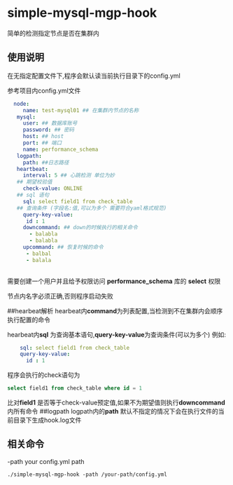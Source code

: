 # simple-mysql-mgp-hook
简单的检测指定节点是否在集群内
## 使用说明
在无指定配置文件下,程序会默认读当前执行目录下的config.yml

参考项目内config.yml文件

  ``` yaml 
    node:
       name: test-mysql01 ## 在集群内节点的名称
     mysql:
       user: ## 数据库账号
       password: ## 密码
       host: ## host
       port: ## 端口
       name: performance_schema
     logpath:
       path: ##日志路径
     heartbeat:
       interval: 5 ## 心跳检测 单位为妙
     ## 期望校验值
       check-value: ONLINE
     ## sql 语句
       sql: select field1 from check_table
     ## 查询条件 (字段名:值,可以为多个 需要符合yaml格式规范)
       query-key-value:
        id : 1
       downcommand: ## down的时候执行的相关命令
         - balabla
         - balabla
       upcommand: ## 恢复时候的命令
        - balbal
        - balala
       
  ```

需要创建一个用户并且给予权限访问 **performance_schema** 库的 **select** 权限

节点内名字必须正确,否则程序启动失败
   
##hearbeat解析
hearbeat内**command**为列表配置,当检测到不在集群内会顺序执行配置的命令

hearbeat内**sql** 为查询基本语句,**query-key-value**为查询条件(可以为多个)
例如:
```yaml
    sql: select field1 from check_table
    query-key-value:
      id : 1
```
程序会执行的check语句为
```sql
select field1 from check_table where id = 1
```
比对**field1** 是否等于check-value预定值,如果不为期望值则执行**downcommand**内所有命令
##logpath
logpath内的**path** 默认不指定的情况下会在执行文件的当前目录下生成hook.log文件

## 相关命令

-path your config.yml path

```shell
./simple-mysql-mgp-hook -path /your-path/config.yml
```

